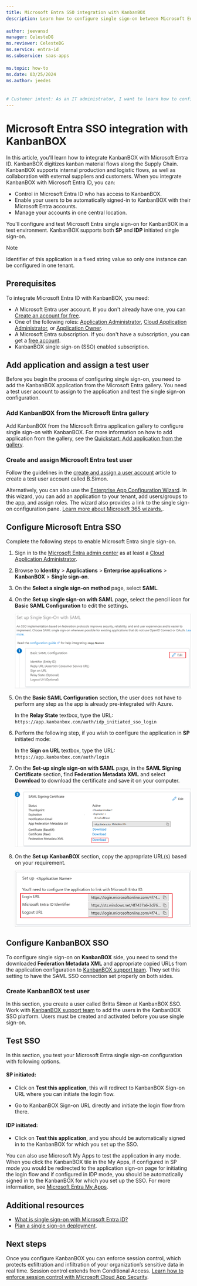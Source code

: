```yaml
---
title: Microsoft Entra SSO integration with KanbanBOX
description: Learn how to configure single sign-on between Microsoft Entra ID and KanbanBOX.

author: jeevansd
manager: CelesteDG
ms.reviewer: CelesteDG
ms.service: entra-id
ms.subservice: saas-apps

ms.topic: how-to
ms.date: 03/25/2024
ms.author: jeedes


# Customer intent: As an IT administrator, I want to learn how to configure single sign-on between Microsoft Entra ID and KanbanBOX so that I can control who has access to KanbanBOX, enable automatic sign-in with Microsoft Entra accounts, and manage my accounts in one central location.
---
```


# Microsoft Entra SSO integration with KanbanBOX

In this article, you'll learn how to integrate KanbanBOX with Microsoft Entra ID. KanbanBOX digitizes kanban material flows along the Supply Chain. KanbanBOX supports internal production and logistic flows, as well as collaboration with external suppliers and customers. When you integrate KanbanBOX with Microsoft Entra ID, you can:

* Control in Microsoft Entra ID who has access to KanbanBOX.
* Enable your users to be automatically signed-in to KanbanBOX with their Microsoft Entra accounts.
* Manage your accounts in one central location.

You'll configure and test Microsoft Entra single sign-on for KanbanBOX in a test environment. KanbanBOX supports both **SP** and **IDP** initiated single sign-on.

> [!NOTE]
> Identifier of this application is a fixed string value so only one instance can be configured in one tenant.

## Prerequisites

To integrate Microsoft Entra ID with KanbanBOX, you need:

* A Microsoft Entra user account. If you don't already have one, you can [Create an account for free](https://azure.microsoft.com/free/?WT.mc_id=A261C142F).
* One of the following roles: [Application Administrator](/entra/identity/role-based-access-control/permissions-reference#application-administrator), [Cloud Application Administrator](/entra/identity/role-based-access-control/permissions-reference#cloud-application-administrator), or [Application Owner](/entra/fundamentals/users-default-permissions#owned-enterprise-applications).
* A Microsoft Entra subscription. If you don't have a subscription, you can get a [free account](https://azure.microsoft.com/free/).
* KanbanBOX single sign-on (SSO) enabled subscription.

## Add application and assign a test user

Before you begin the process of configuring single sign-on, you need to add the KanbanBOX application from the Microsoft Entra gallery. You need a test user account to assign to the application and test the single sign-on configuration.

<a name='add-kanbanbox-from-the-azure-ad-gallery'></a>

### Add KanbanBOX from the Microsoft Entra gallery

Add KanbanBOX from the Microsoft Entra application gallery to configure single sign-on with KanbanBOX. For more information on how to add application from the gallery, see the [Quickstart: Add application from the gallery](~/identity/enterprise-apps/add-application-portal.md).

<a name='create-and-assign-azure-ad-test-user'></a>

### Create and assign Microsoft Entra test user

Follow the guidelines in the [create and assign a user account](~/identity/enterprise-apps/add-application-portal-assign-users.md) article to create a test user account called B.Simon.

Alternatively, you can also use the [Enterprise App Configuration Wizard](https://portal.office.com/AdminPortal/home?Q=Docs#/azureadappintegration). In this wizard, you can add an application to your tenant, add users/groups to the app, and assign roles. The wizard also provides a link to the single sign-on configuration pane. [Learn more about Microsoft 365 wizards.](/microsoft-365/admin/misc/azure-ad-setup-guides). 

<a name='configure-azure-ad-sso'></a>

## Configure Microsoft Entra SSO

Complete the following steps to enable Microsoft Entra single sign-on.

1. Sign in to the [Microsoft Entra admin center](https://entra.microsoft.com) as at least a [Cloud Application Administrator](~/identity/role-based-access-control/permissions-reference.md#cloud-application-administrator).
1. Browse to **Identity** > **Applications** > **Enterprise applications** > **KanbanBOX** > **Single sign-on**.
1. On the **Select a single sign-on method** page, select **SAML**.
1. On the **Set up single sign-on with SAML** page, select the pencil icon for **Basic SAML Configuration** to edit the settings.

   ![Screenshot shows how to edit Basic SAML Configuration.](common/edit-urls.png "Basic Configuration")

1. On the **Basic SAML Configuration** section, the user does not have to perform any step as the app is already pre-integrated with Azure.

	In the **Relay State** textbox, type the URL:
	`https://app.kanbanbox.com/auth/idp_initiated_sso_login`

1. Perform the following step, if you wish to configure the application in **SP** initiated mode:

	In the **Sign on URL** textbox, type the URL:
	`https://app.kanbanbox.com/auth/login`

1. On the **Set-up single sign-on with SAML** page, in the **SAML Signing Certificate** section, find **Federation Metadata XML** and select **Download** to download the certificate and save it on your computer.

    ![Screenshot shows the Certificate download link.](common/metadataxml.png "Certificate")

1. On the **Set up KanbanBOX** section, copy the appropriate URL(s) based on your requirement.

	![Screenshot shows to copy configuration appropriate U R L.](common/copy-configuration-urls.png "Attributes")

## Configure KanbanBOX SSO

To configure single sign-on on **KanbanBOX** side, you need to send the downloaded **Federation Metadata XML** and appropriate copied URLs from the application configuration to [KanbanBOX support team](mailto:help@kanbanbox.com). They set this setting to have the SAML SSO connection set properly on both sides.

### Create KanbanBOX test user

In this section, you create a user called Britta Simon at KanbanBOX SSO. Work with [KanbanBOX support team](mailto:help@kanbanbox.com) to add the users in the KanbanBOX SSO platform. Users must be created and activated before you use single sign-on.

## Test SSO 

In this section, you test your Microsoft Entra single sign-on configuration with following options. 

#### SP initiated:

* Click on **Test this application**, this will redirect to KanbanBOX Sign-on URL where you can initiate the login flow.  

* Go to KanbanBOX Sign-on URL directly and initiate the login flow from there.

#### IDP initiated:

* Click on **Test this application**, and you should be automatically signed in to the KanbanBOX for which you set up the SSO. 

You can also use Microsoft My Apps to test the application in any mode. When you click the KanbanBOX tile in the My Apps, if configured in SP mode you would be redirected to the application sign-on page for initiating the login flow and if configured in IDP mode, you should be automatically signed in to the KanbanBOX for which you set up the SSO. For more information, see [Microsoft Entra My Apps](/azure/active-directory/manage-apps/end-user-experiences#azure-ad-my-apps).

## Additional resources

* [What is single sign-on with Microsoft Entra ID?](~/identity/enterprise-apps/what-is-single-sign-on.md)
* [Plan a single sign-on deployment](~/identity/enterprise-apps/plan-sso-deployment.md).

## Next steps

Once you configure KanbanBOX you can enforce session control, which protects exfiltration and infiltration of your organization’s sensitive data in real time. Session control extends from Conditional Access. [Learn how to enforce session control with Microsoft Cloud App Security](/cloud-app-security/proxy-deployment-aad).
